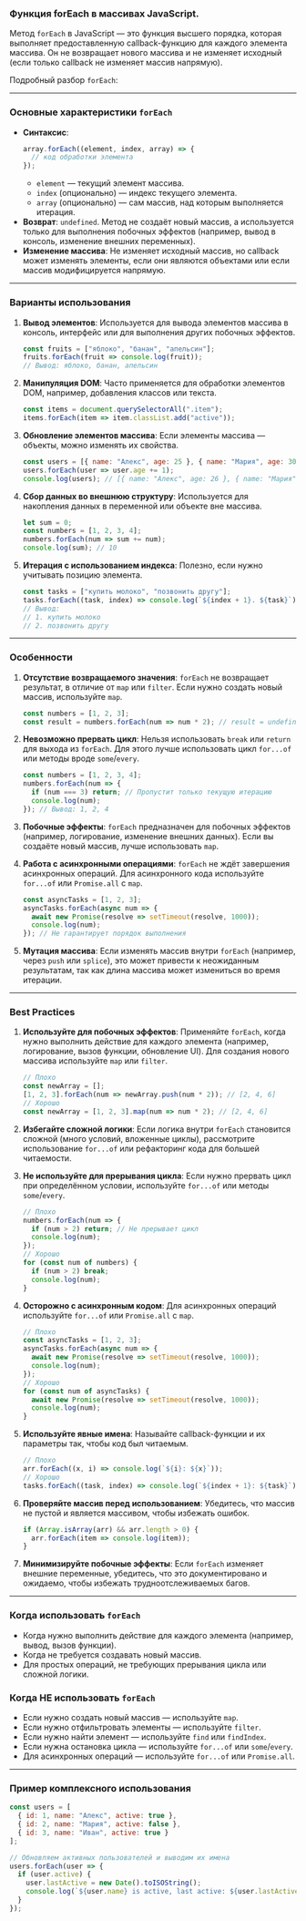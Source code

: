 ### Функция forEach в массивах JavaScript.

Метод `forEach` в JavaScript — это функция высшего порядка, которая выполняет предоставленную callback-функцию для 
каждого элемента массива. Он не возвращает нового массива и не изменяет исходный (если только callback не изменяет 
массив напрямую). 

Подробный разбор `forEach`:

---

### **Основные характеристики `forEach`**
- **Синтаксис**:
  ```javascript
  array.forEach((element, index, array) => {
    // код обработки элемента
  });
  ```
  - `element` — текущий элемент массива.
  - `index` (опционально) — индекс текущего элемента.
  - `array` (опционально) — сам массив, над которым выполняется итерация.
- **Возврат**: `undefined`. Метод не создаёт новый массив, а используется только для выполнения побочных эффектов (например, вывод в консоль, изменение внешних переменных).
- **Изменение массива**: Не изменяет исходный массив, но callback может изменять элементы, если они являются объектами или если массив модифицируется напрямую.

---

### **Варианты использования**
1. **Вывод элементов**:
   Используется для вывода элементов массива в консоль, интерфейс или для выполнения других побочных эффектов.
   ```javascript
   const fruits = ["яблоко", "банан", "апельсин"];
   fruits.forEach(fruit => console.log(fruit));
   // Вывод: яблоко, банан, апельсин
   ```

2. **Манипуляция DOM**:
   Часто применяется для обработки элементов DOM, например, добавления классов или текста.
   ```javascript
   const items = document.querySelectorAll(".item");
   items.forEach(item => item.classList.add("active"));
   ```

3. **Обновление элементов массива**:
   Если элементы массива — объекты, можно изменять их свойства.
   ```javascript
   const users = [{ name: "Алекс", age: 25 }, { name: "Мария", age: 30 }];
   users.forEach(user => user.age += 1);
   console.log(users); // [{ name: "Алекс", age: 26 }, { name: "Мария", age: 31 }]
   ```

4. **Сбор данных во внешнюю структуру**:
   Используется для накопления данных в переменной или объекте вне массива.
   ```javascript
   let sum = 0;
   const numbers = [1, 2, 3, 4];
   numbers.forEach(num => sum += num);
   console.log(sum); // 10
   ```

5. **Итерация с использованием индекса**:
   Полезно, если нужно учитывать позицию элемента.
   ```javascript
   const tasks = ["купить молоко", "позвонить другу"];
   tasks.forEach((task, index) => console.log(`${index + 1}. ${task}`));
   // Вывод: 
   // 1. купить молоко
   // 2. позвонить другу
   ```

---

### **Особенности**
1. **Отсутствие возвращаемого значения**:
   `forEach` не возвращает результат, в отличие от `map` или `filter`. Если нужно создать новый массив, используйте `map`.
   ```javascript
   const numbers = [1, 2, 3];
   const result = numbers.forEach(num => num * 2); // result = undefined
   ```

2. **Невозможно прервать цикл**:
   Нельзя использовать `break` или `return` для выхода из `forEach`. Для этого лучше использовать цикл `for...of` или методы вроде `some`/`every`.
   ```javascript
   const numbers = [1, 2, 3, 4];
   numbers.forEach(num => {
     if (num === 3) return; // Пропустит только текущую итерацию
     console.log(num);
   }); // Вывод: 1, 2, 4
   ```

3. **Побочные эффекты**:
   `forEach` предназначен для побочных эффектов (например, логирование, изменение внешних данных). Если вы создаёте новый массив, лучше использовать `map`.

4. **Работа с асинхронными операциями**:
   `forEach` не ждёт завершения асинхронных операций. Для асинхронного кода используйте `for...of` или `Promise.all` с `map`.
   ```javascript
   const asyncTasks = [1, 2, 3];
   asyncTasks.forEach(async num => {
     await new Promise(resolve => setTimeout(resolve, 1000));
     console.log(num);
   }); // Не гарантирует порядок выполнения
   ```

5. **Мутация массива**:
   Если изменять массив внутри `forEach` (например, через `push` или `splice`), это может привести к неожиданным результатам, так как длина массива может измениться во время итерации.

---

### **Best Practices**
1. **Используйте для побочных эффектов**:
   Применяйте `forEach`, когда нужно выполнить действие для каждого элемента (например, логирование, вызов функции, обновление UI). Для создания нового массива используйте `map` или `filter`.
   ```javascript
   // Плохо
   const newArray = [];
   [1, 2, 3].forEach(num => newArray.push(num * 2)); // [2, 4, 6]
   // Хорошо
   const newArray = [1, 2, 3].map(num => num * 2); // [2, 4, 6]
   ```

2. **Избегайте сложной логики**:
   Если логика внутри `forEach` становится сложной (много условий, вложенные циклы), рассмотрите использование `for...of` или рефакторинг кода для большей читаемости.

3. **Не используйте для прерывания цикла**:
   Если нужно прервать цикл при определённом условии, используйте `for...of` или методы `some`/`every`.
   ```javascript
   // Плохо
   numbers.forEach(num => {
     if (num > 2) return; // Не прерывает цикл
     console.log(num);
   });
   // Хорошо
   for (const num of numbers) {
     if (num > 2) break;
     console.log(num);
   }
   ```

4. **Осторожно с асинхронным кодом**:
   Для асинхронных операций используйте `for...of` или `Promise.all` с `map`.
   ```javascript
   // Плохо
   const asyncTasks = [1, 2, 3];
   asyncTasks.forEach(async num => {
     await new Promise(resolve => setTimeout(resolve, 1000));
     console.log(num);
   });
   // Хорошо
   for (const num of asyncTasks) {
     await new Promise(resolve => setTimeout(resolve, 1000));
     console.log(num);
   }
   ```

5. **Используйте явные имена**:
   Называйте callback-функции и их параметры так, чтобы код был читаемым.
   ```javascript
   // Плохо
   arr.forEach((x, i) => console.log(`${i}: ${x}`));
   // Хорошо
   tasks.forEach((task, index) => console.log(`${index + 1}: ${task}`));
   ```

6. **Проверяйте массив перед использованием**:
   Убедитесь, что массив не пустой и является массивом, чтобы избежать ошибок.
   ```javascript
   if (Array.isArray(arr) && arr.length > 0) {
     arr.forEach(item => console.log(item));
   }
   ```

7. **Минимизируйте побочные эффекты**:
   Если `forEach` изменяет внешние переменные, убедитесь, что это документировано и ожидаемо, чтобы избежать трудноотслеживаемых багов.

---

### **Когда использовать `forEach`**
- Когда нужно выполнить действие для каждого элемента (например, вывод, вызов функции).
- Когда не требуется создавать новый массив.
- Для простых операций, не требующих прерывания цикла или сложной логики.

### **Когда НЕ использовать `forEach`**
- Если нужно создать новый массив — используйте `map`.
- Если нужно отфильтровать элементы — используйте `filter`.
- Если нужно найти элемент — используйте `find` или `findIndex`.
- Если нужна остановка цикла — используйте `for...of` или `some`/`every`.
- Для асинхронных операций — используйте `for...of` или `Promise.all`.

---

### **Пример комплексного использования**
```javascript
const users = [
  { id: 1, name: "Алекс", active: true },
  { id: 2, name: "Мария", active: false },
  { id: 3, name: "Иван", active: true }
];

// Обновляем активных пользователей и выводим их имена
users.forEach(user => {
  if (user.active) {
    user.lastActive = new Date().toISOString();
    console.log(`${user.name} is active, last active: ${user.lastActive}`);
  }
});
```